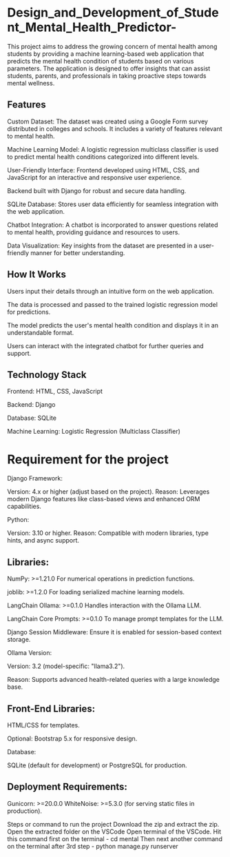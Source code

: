 <h1>Design_and_Development_of_Student_Mental_Health_Predictor-</h1>
This project aims to address the growing concern of mental health among students by providing a machine learning-based web application that predicts the mental health condition of students based on various parameters. The application is designed to offer insights that can assist students, parents, and professionals in taking proactive steps towards mental wellness.

<h2>Features</h2>
Custom Dataset: The dataset was created using a Google Form survey distributed in colleges and schools. It includes a variety of features relevant to mental health.

Machine Learning Model: A logistic regression multiclass classifier is used to predict mental health conditions categorized into different levels.

User-Friendly Interface: Frontend developed using HTML, CSS, and JavaScript for an interactive and responsive user experience.

Backend built with Django for robust and secure data handling.

SQLite Database: Stores user data efficiently for seamless integration with the web application.

Chatbot Integration: A chatbot is incorporated to answer questions related to mental health, providing guidance and resources to users.

Data Visualization: Key insights from the dataset are presented in a user-friendly manner for better understanding.

<h2>How It Works</h2>
Users input their details through an intuitive form on the web application.

The data is processed and passed to the trained logistic regression model for predictions.

The model predicts the user's mental health condition and displays it in an understandable format.

Users can interact with the integrated chatbot for further queries and support.

<h2>Technology Stack</h2>
Frontend: HTML, CSS, JavaScript

Backend: Django

Database: SQLite

Machine Learning: Logistic Regression (Multiclass Classifier)

<h1>Requirement for the project</h1>
Django Framework:

Version: 4.x or higher (adjust based on the project). Reason: Leverages modern Django features like class-based views and enhanced ORM capabilities.

Python:

Version: 3.10 or higher. Reason: Compatible with modern libraries, type hints, and async support.

<h2>Libraries:</h2>
NumPy: >=1.21.0 For numerical operations in prediction functions.

joblib: >=1.2.0 For loading serialized machine learning models.

LangChain Ollama: >=0.1.0 Handles interaction with the Ollama LLM.

LangChain Core Prompts: >=0.1.0 To manage prompt templates for the LLM.

Django Session Middleware: Ensure it is enabled for session-based context storage.

Ollama Version:

Version: 3.2 (model-specific: "llama3.2").

Reason: Supports advanced health-related queries with a large knowledge base.

<h2>Front-End Libraries:</h2>

HTML/CSS for templates.

Optional: Bootstrap 5.x for responsive design.

Database:

SQLite (default for development) or PostgreSQL for production.

<h2>Deployment Requirements:</h2>

Gunicorn: >=20.0.0 WhiteNoise: >=5.3.0 (for serving static files in production).

Steps or command to run the project
Download the zip and extract the zip.
Open the extracted folder on the VSCode
Open terminal of the VSCode.
Hit this command first on the terminal - cd mental
Then next another command on the terminal after 3rd step - python manage.py runserver
